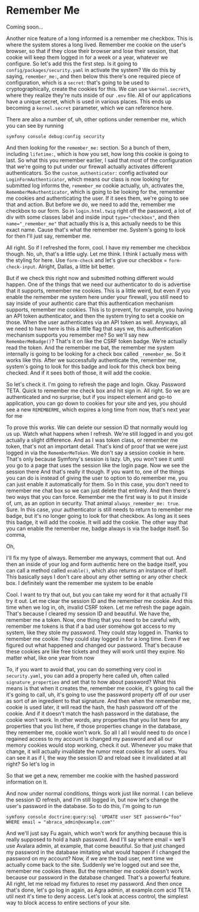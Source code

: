 # Remember Me

Coming soon...

Another nice feature of a long informed is a remember me checkbox. This is where the
system stores a long lived. Remember me cookie on the user's browser, so that if they
close their browser and lose their session, that cookie will keep them logged in for
a week or a year, whatever we configure. So let's add this the first step. Is it
going to `config/packages/security.yaml` in activate the system? We do this by
saying, `remember_me:`, and then below this there's one required piece of configuration,
which is a `secret`: that's going to be used to cryptographically, create the cookies
for this. We can use `%kernel.secret%`, where they realize they're nuts
inside of our `.env` file. All of our applications have a unique secret, which is
used in various places. This ends up becoming a `kernel.secret` parameter, which
we can reference here.

There are also a number of, uh, other options under remember me, which you can see by
running 

```terminal
symfony console debug:config security
```

And then looking for the `remember_me:`
section. So a bunch of them, including `lifetime:`, which is how you set, how long this
cookie is going to last. So what this you remember earlier, I said that most of the
configuration that we're going to put under our firewall actually activates different
authenticators. So the `custom_authenticator:` config activated our 
`LoginFormAuthenticator`, which means our class is now looking for submitted log informs the,
`remember_me` cookie actually, uh, activates the, `RememberMeAuthenticator`, which is
going to be looking for the, remember me cookies and authenticating the user. If it
sees them, we're going to see that and action. But before we do, we need to add the,
remember me checkbox to our form. So in `login.html.twig` right off the
password, a lot of div with some classes label and inside input `type="checkbox"`, and
then `name="_remember_me"` that actually this is a, this actually needs to
be this exact name. Cause that's what the remember me. System's going to look for
then I'll just say, remember me.

All right. So if I refreshed the form, cool. I have my remember me checkbox though.
No, uh, that's a little ugly. Let me think. I think I actually mess with the styling
for here. Use `form-check` and let's give our checkbox = `form-check-input`. Alright,
Dallas, a little bit better.

But if we check this right now and submitted nothing different would happen. One of
the things that we need our authenticator to do is advertise that it supports,
remember me cookies. This is a little weird, but even if you enable the remember me
system here under your firewall, you still need to say inside of your authentic care
that this authentication mechanism supports, remember me cookies. This is to prevent,
for example, you having an API token authenticator, and then the system trying to set
a cookie on those. When the user authenticates via an API token as well. Anyways, all
we need to have here is this a little flag that says we, this authentication
mechanism supports you remember me? So we'll say new `RememberMeBadge()`? That's it on
like the CSRF token badge. We're actually read the token. And the remember me bat,
the remember me system internally is going to be looking for a check box called
`_remember_me`. So it works like this. After we successfully authenticate
the, remember me, system's going to look for this badge and look for this check box
being checked. And if it sees both of those, it will add the cookie.

So let's check it. I'm going to refresh the page and login. Okay. Password TETA.
Quick to remember me check box and hit sign in. All right. So we are authenticated
and no surprise, but if you inspect element and go-to application, you can go down to
cookies for your site and yes, you should see a new `REMEMBERME`, which expires a long
time from now, that's next year for me

To prove this works. We can delete our session ID that normally would log us up.
Watch what happens when I refresh. We're still logged in and you got actually a
slight difference. And as I was token class, or remember me token, that's not an
important detail. That's kind of proof that we were just logged in via the 
`RememberMeToken`. We don't say a session cookie in here. That's only because Symfony's
session is lazy. Uh, you won't see it until you go to a page that uses the session
like the login page. Now we see the session there And that's really it though. If you
want to, one of the things you can do is instead of giving the user to option to do
remember me, you can just enable it automatically for them. So in this case, you
don't need to remember me chat box so we can just delete that entirely. And then
there's two ways that you can force. Remember me the first way is to put it inside
of, um, as an option in security. That animal `always_remember_me: true`. Sure.
In this case, your authenticator is still needs to return to remember me badge, but
it's no longer going to look for that checkbox. As long as it sees this badge, it
will add the cookie. It will add the cookie. The other way that you can enable the
remember me, badge always is via the badge itself. So comma,

Oh,

I'll fix my type of always. Remember me anyways, comment that out. And then an inside
of your log and form authentic here on the badge itself, you can call a method called
`enable()`, which also returns an instance of itself. This basically says I don't care
about any other setting or any other check box. I definitely want the remember me
system to be enable

Cool. I want to try that out, but you can take my word for it that actually I'll try
it out. Let me clear the session ID and the remember me cookie. And this time when we
log in, oh, invalid CSRF token. Let me refresh the page again. That's because I
cleared my session ID and beautiful. We have the, remember me a token. Now, one thing
that you need to be careful with, remember me tokens is that if a bad user somehow
got access to my system, like they stole my password. They could stay logged in.
Thanks to remember me cookie. They could stay logged in for a long time. Even if we
figured out what happened and changed our password. That's because these cookies are
like free tickets and they will work until they expire. No matter what, like one year
from now

To, if you want to avoid that, you can do something very cool in `security.yaml`, you
can add a property here called uh, often called `signature_properties` and set that to
how about password? What this means is that when it creates the, remember me cookie,
it's going to call the it's going to call, uh, it's going to use the password
property off of our user as sort of an ingredient to that signature. And then when
the remember me, cookie is used later, it will read the hash, the hash password off
of the cookie. And if it doesn't match the hash password in the database, the cookie
won't work. In other words, any properties that you list here for any properties that
you list here, if those properties change in the database, they remember me, cookie
won't work. So all I all I would need to do once I regained access to my account is
changed my password and all our memory cookies would stop working, check it out.
Whenever you make that change, it will actually invalidate the rumor meat cookies for
all users. You can see it as if I, the way the session ID and reload see it
invalidated at all right? So let's log in

So that we get a new, remember me cookie with the hashed password information on it.

And now under normal conditions, things work just like normal. I can believe the
session ID refresh, and I'm still logged in, but now let's change the user's password
in the database. So to do this, I'm going to run 

```terminal
symfony console doctrine:query:sql 'UPDATE user SET password="foo" WHERE email = "abraca_admin@example.com"'
```

And we'll just say Fu again, which won't
work for anything because this is really supposed to hold a hash password. And I'll
say where email = we'll use Avalara admin, at example, that come beautiful. So that
just changed my password in the database imitating what would happen if I changed the
password on my account? Now, if we are the bad user, next time we actually come back
to the site. Suddenly we're logged out and see the, remember me cookies there. But
the remember me cookie doesn't work because our password in the database changed.
That's a powerful feature. All right, let me reload my fixtures to reset my password.
And then once that's done, let's go log in again, as Agra admin, at example.com acid
TETA util next it's time to deny access. Let's look at access control, the simplest
way to block access to entire sections of your site.

